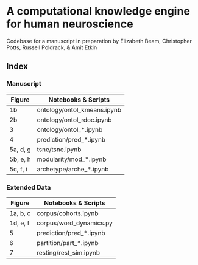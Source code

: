 # A computational knowledge engine for human neuroscience

Codebase for a manuscript in preparation by Elizabeth Beam, Christopher Potts, Russell Poldrack, & Amit Etkin


## Index

### Manuscript

| Figure   | Notebooks & Scripts          |
| -------- | ---------------------------- |
| 1b       | ontology/ontol\_kmeans.ipynb |
| 2b       | ontology/ontol\_rdoc.ipynb   |
| 3        | ontology/ontol\_\*.ipynb     |
| 4        | prediction/pred\_\*.ipynb    |
| 5a, d, g | tsne/tsne.ipynb              |
| 5b, e, h | modularity/mod\_\*.ipynb     |
| 5c, f, i | archetype/arche\_\*.ipynb    |

### Extended Data

| Figure   | Notebooks & Scripts          |
| -------- | ---------------------------- |
| 1a, b, c | corpus/cohorts.ipynb         |
| 1d, e, f | corpus/word\_dynamics.py     |
| 5        | prediction/pred\_\*.ipynb    |
| 6        | partition/part\_\*.ipynb     |
| 7        | resting/rest\_sim.ipynb      |